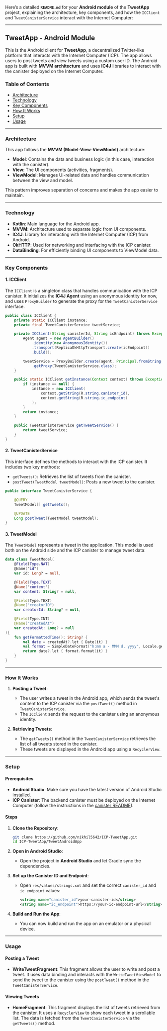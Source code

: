 Here’s a detailed **`README.md`** for your **Android module** of the **TweetApp** project, explaining the architecture, key components, and how the `ICClient` and `TweetCanisterService` interact with the Internet Computer:

---

## TweetApp - Android Module

This is the Android client for **TweetApp**, a decentralized Twitter-like platform that interacts with the Internet Computer (ICP). The app allows users to post tweets and view tweets using a custom user ID. The Android app is built with **MVVM architecture** and uses **IC4J** libraries to interact with the canister deployed on the Internet Computer.

### Table of Contents
- [Architecture](#architecture)
- [Technology](#technology)
- [Key Components](#key-components)
- [How It Works](#how-it-works)
- [Setup](#setup)
- [Usage](#usage)

---

### Architecture

This app follows the **MVVM (Model-View-ViewModel)** architecture:

- **Model**: Contains the data and business logic (in this case, interaction with the canister).
- **View**: The UI components (activities, fragments).
- **ViewModel**: Manages UI-related data and handles communication between the view and model.

This pattern improves separation of concerns and makes the app easier to maintain.

---

### Technology

- **Kotlin**: Main language for the Android app.
- **MVVM**: Architecture used to separate logic from UI components.
- **IC4J**: Library for interacting with the Internet Computer (ICP) from Android.
- **OkHTTP**: Used for networking and interfacing with the ICP canister.
- **DataBinding**: For efficiently binding UI components to ViewModel data.

---

### Key Components

#### 1. **ICClient**

The `ICClient` is a singleton class that handles communication with the ICP canister. It initializes the **IC4J Agent** using an anonymous identity for now, and uses `ProxyBuilder` to generate the proxy for the `TweetCanisterService` interface.

```java
public class ICClient {
    private static ICClient instance;
    private final TweetCanisterService tweetService;

    private ICClient(String canisterId, String icEndpoint) throws Exception {
        Agent agent = new AgentBuilder()
            .identity(new AnonymousIdentity())
            .transport(ReplicaOkHttpTransport.create(icEndpoint))
            .build();

        tweetService = ProxyBuilder.create(agent, Principal.fromString(canisterId))
            .getProxy(TweetCanisterService.class);
    }

    public static ICClient getInstance(Context context) throws Exception {
        if (instance == null) {
            instance = new ICClient(
                context.getString(R.string.canister_id),
                context.getString(R.string.ic_endpoint)
            );
        }
        return instance;
    }

    public TweetCanisterService getTweetService() {
        return tweetService;
    }
}
```

#### 2. **TweetCanisterService**

This interface defines the methods to interact with the ICP canister. It includes two key methods:

- `getTweets()`: Retrieves the list of tweets from the canister.
- `postTweet(TweetModel tweetModel)`: Posts a new tweet to the canister.

```java
public interface TweetCanisterService {

    @QUERY
    TweetModel[] getTweets();

    @UPDATE
    Long postTweet(TweetModel tweetModel);
}
```

#### 3. **TweetModel**

The `TweetModel` represents a tweet in the application. This model is used both on the Android side and the ICP canister to manage tweet data:

```kotlin
data class TweetModel(
    @Field(Type.NAT)
    @Name("id")
    var id: Long? = null,

    @Field(Type.TEXT)
    @Name("content")
    var content: String? = null,

    @Field(Type.TEXT)
    @Name("creatorID")
    var creatorId: String? = null,

    @Field(Type.INT)
    @Name("createdAt")
    var createdAt: Long? = null
){
    fun getFormattedTime(): String? {
        val date = createdAt?.let { Date(it) }
        val format = SimpleDateFormat("h:mm a · MMM d, yyyy", Locale.getDefault())
        return date?.let { format.format(it) }
    }
}
```

---

### How It Works

1. **Posting a Tweet**:
   - The user writes a tweet in the Android app, which sends the tweet's content to the ICP canister via the `postTweet()` method in `TweetCanisterService`.
   - The `ICClient` sends the request to the canister using an anonymous identity.

2. **Retrieving Tweets**:
   - The `getTweets()` method in the `TweetCanisterService` retrieves the list of all tweets stored in the canister.
   - These tweets are displayed in the Android app using a `RecyclerView`.

---

### Setup

#### Prerequisites

- **Android Studio**: Make sure you have the latest version of Android Studio installed.
- **ICP Canister**: The backend canister must be deployed on the Internet Computer (follow the instructions in the [canister README](../canister/README.md)).

#### Steps

1. **Clone the Repository**:
   ```bash
   git clone https://github.com/nikhil5642/ICP-TweetApp.git
   cd ICP-TweetApp/TweetAndroidApp
   ```

2. **Open in Android Studio**:
   - Open the project in **Android Studio** and let Gradle sync the dependencies.

3. **Set up the Canister ID and Endpoint**:
   - Open `res/values/strings.xml` and set the correct `canister_id` and `ic_endpoint` values:
     ```xml
     <string name="canister_id">your-canister-id</string>
     <string name="ic_endpoint">https://your-ic-endpoint-url</string>
     ```

4. **Build and Run the App**:
   - You can now build and run the app on an emulator or a physical device.

---

### Usage

#### Posting a Tweet

- **WriteTweetFragment**: This fragment allows the user to write and post a tweet. It uses data binding and interacts with the `WriteTweetViewModel` to send the tweet to the canister using the `postTweet()` method in the `TweetCanisterService`.

#### Viewing Tweets

- **HomeFragment**: This fragment displays the list of tweets retrieved from the canister. It uses a `RecyclerView` to show each tweet in a scrollable list. The data is fetched from the `TweetCanisterService` via the `getTweets()` method.

